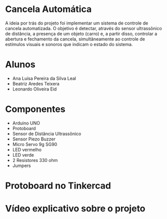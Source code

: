 # Cancela Automática

A ideia por trás do projeto foi implementar um sistema de controle de cancela automatizada. O objetivo é detectar, através do sensor ultrassônico de distância, a presença de um objeto (carro) e, a partir disso, controlar a abertura e fechamento da cancela, simultâneamente ao controle de estímulos visuais e sonoros que indicam o estado do sistema.

# Alunos
  * Ana Luísa Pereira da Silva Leal
  * Beatriz Aredes Teixera
  * Leonardo Oliveira Eid

# Componentes
* Arduino UNO
* Protoboard
* Sensor de Distância Ultrassônico
* Sensor Piezo Buzzer
* Micro Servo 9g SG90
* LED vermelho
* LED verde
* 2 Resistores 330 ohm
* Jumpers

# Protoboard no Tinkercad

# Vídeo explicativo sobre o projeto

